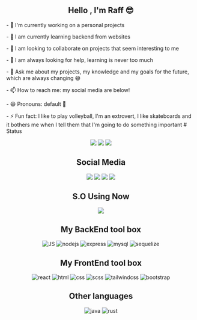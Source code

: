<section align="center">
<h1>Hello , I'm Raff 😎</h1>
  <div align="left">
  <p>- 🔭 I'm currently working on a personal projects</p>
<p>- 🌱 I am currently learning backend from websites</p>
<p>
- 👯 I am looking to collaborate on projects that seem interesting to me
</p>
<p>- 🤔 I am always looking for help, learning is never too much</p>
<p>
- 💬 Ask me about my projects, my knowledge and my goals for the future,
which are always changing 😅
</p>
<p>- 📫 How to reach me: my social media are below!</p>
<p>- 😄 Pronouns: default 🤨</p>
<p>
- ⚡ Fun fact: I like to play volleyball, I'm an extrovert, I like
skateboards and it bothers me when I tell them that I'm going to do
something important # Status
</p></div>

</section align="center">
<div align="center">
<img
src="https://github-readme-stats.vercel.app/api?username=RaffDv&show_icons=true&theme=transparent&text_color=A8FF3E&title_color=8F43EE&icon_color=8F43EE&hide_border=true"
/>
<img
src="https://github-readme-stats.vercel.app/api/top-langs/?username=RaffDv&theme=transparent&text_color=A8FF3E&title_color=8F43EE&icon_color=8F43EE&layout=compact&hide_border=true"
/>
<img
src="https://github-readme-stats.vercel.app/api/wakatime?username=raffdv&theme=transparent&text_color=A8FF3E&title_color=8F43EE&icon_color=8F43EE&hide_border=true&v=2"
/>
</div>
<section align="center">
<h1>Social Media</h1>
<div>
<a href="https://discord.gg/JcqH34xF" target="_blank">
<img
src="https://img.shields.io/badge/Discord-7289DA?style=for-the-badge&logo=discord&logoColor=white"
target="_blank"
/></a>
<a
href="https://wa.me/5551989078729?text=Ol%C3%A1%2C%20fique%20a%20vontade"
target="_blank"
>
<img
src="https://img.shields.io/badge/WhatsApp-25D366?style=for-the-badge&logo=whatsapp&logoColor=white"
target="_blank"
/></a>
<a href="https://www.instagram.com/raffm777/" target="_blank">
<img
src="https://img.shields.io/badge/Instagram-E4405F?style=for-the-badge&logo=instagram&logoColor=white"
target="_blank"
/></a>
<a
href="https://open.spotify.com/user/ri70s8c8ko51ilwsc0cz131sb"
target="_blank"
>
<img
src="https://img.shields.io/badge/Spotify-1ED760?&style=for-the-badge&logo=spotify&logoColor=white"
target="_blank"
/></a>
</div>
</section>
<section align="center">
<h1 align="center">S.O Using Now</h1>
<div>
<a href="https://manjaro.org"
><img
src="https://img.shields.io/badge/manjaro-35BF5C?style=for-the-badge&logo=manjaro&logoColor=white"
/></a>
</div>
</section>
<section align="center">
<h1>My BackEnd tool box</h1>
<img
src="https://img.shields.io/badge/JavaScript-323330?style=for-the-badge&logo=javascript&logoColor=F7DF1E"
alt="JS"
/>
<img
src="https://img.shields.io/badge/Node.js-43853D?style=for-the-badge&logo=node.js&logoColor=white"
alt="nodejs"
/>
<img
src="https://img.shields.io/badge/Express.js-404D59?style=for-the-badge"
alt="express"
/>
<img
src="https://img.shields.io/badge/MySQL-00000F?style=for-the-badge&logo=mysql&logoColor=white"
alt="mysql"
/>
<img
src="https://img.shields.io/badge/sequelize-323330?style=for-the-badge&logo=sequelize&logoColor=blue"
alt="sequelize"
/>
</section>
<section align="center">
<h1>My FrontEnd tool box</h1>
<img
src="https://img.shields.io/badge/React-20232A?style=for-the-badge&logo=react&logoColor=61DAFB"
alt="react"
/>
<img
src="https://img.shields.io/badge/HTML5-E34F26?style=for-the-badge&logo=html5&logoColor=white"
alt="html"
/>
<img
src="https://img.shields.io/badge/CSS3-1572B6?style=for-the-badge&logo=css3&logoColor=white"
alt="css"
/>
<img
src="https://img.shields.io/badge/Sass-CC6699?style=for-the-badge&logo=sass&logoColor=white"
alt="scss"
/>
<img
src="https://img.shields.io/badge/Tailwind_CSS-38B2AC?style=for-the-badge&logo=tailwind-css&logoColor=white"
alt="tailwindcss"
/>
<img
src="https://img.shields.io/badge/Bootstrap-563D7C?style=for-the-badge&logo=bootstrap&logoColor=w"
alt="bootstrap"
/>
</section>
<section align="center">
<h1>Other languages</h1>
<img
src="https://img.shields.io/badge/Java-ED8B00?style=for-the-badge&logo=openjdk&logoColor=white"
alt="java"
/>
<img
src="https://img.shields.io/badge/Rust-000000?style=for-the-badge&logo=rust&logoColor=white"
alt="rust"
/>
</section>

